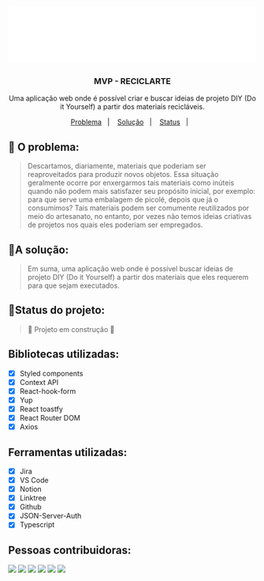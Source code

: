 <div align="center">
<img alt="Artesanato" src="https://github.com/Reciclarte-Kenzie/reciclarte/blob/develop/src/assets/imgs/logoHeader.png" />
</div>

<div align="center">
<h3>
  MVP - RECICLARTE
</h3>
<p>Uma aplicação web onde é possível criar e buscar ideias de projeto DIY (Do it Yourself) a partir dos materiais recicláveis.</p>
</div>

<p align="center">
  <a href="#-sobre">Problema</a>&nbsp;&nbsp;&nbsp;|&nbsp;&nbsp;&nbsp;
  <a href="#-solution">Solução</a>&nbsp;&nbsp;&nbsp;|&nbsp;&nbsp;&nbsp;
  <a href="#-status">Status</a>&nbsp;&nbsp;&nbsp;|&nbsp;&nbsp;&nbsp;
</p>

## :page_with_curl: O problema:<a name="-sobre"/></a>
> Descartamos, diariamente, materiais que poderiam ser reaproveitados para produzir novos objetos.
Essa situação geralmente ocorre por enxergarmos tais materiais como inúteis quando não podem mais satisfazer seu propósito inicial, por exemplo: para que serve uma embalagem de picolé, depois que já o consumimos?
Tais materiais podem ser comumente reutilizados por meio do artesanato, no entanto, por vezes não temos ideias criativas de projetos nos quais eles poderiam ser empregados.

## :page_with_curl:A solução: <a name="-solution"/></a>
>Em suma, uma aplicação web onde é possível buscar ideias de projeto DIY (Do it Yourself) a partir dos materiais que eles requerem para que sejam executados.

## :page_with_curl:Status do projeto: <a name="-status"/></a>
> :construction: Projeto em construção :construction:

## Bibliotecas utilizadas:
- [x] Styled components
- [x] Context API
- [x] React-hook-form
- [x] Yup
- [x] React toastfy
- [x] React Router DOM
- [x] Axios

## Ferramentas utilizadas:
- [x] Jira
- [x] VS Code
- [x] Notion
- [x] Linktree
- [x] Github
- [x] JSON-Server-Auth
- [x] Typescript

## Pessoas contribuidoras:
[<img src="https://avatars.githubusercontent.com/u/109801407?v=4" width=115>](https://github.com/freitassneto)   [<img src="https://avatars.githubusercontent.com/u/108496850?v=4" width=115>](https://github.com/CToH10)   [<img src="https://avatars.githubusercontent.com/u/99164019?v=4" width=115>](https://github.com/Danielle-Luz)   [<img src="https://avatars.githubusercontent.com/u/109983481?v=4" width=115>](https://github.com/ThiagoBettinRamos)   [<img src="https://avatars.githubusercontent.com/u/1772190?v=4" width=115>](https://github.com/tulio-albuquerque)   [<img src="https://avatars.githubusercontent.com/u/37356058?v=4" width=115>](https://github.com/CarolinaOlivaCruz)

